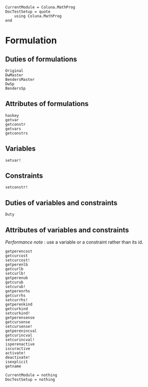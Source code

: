 ```@meta
CurrentModule = Coluna.MathProg
DocTestSetup = quote
    using Coluna.MathProg
end
```

# Formulation

## Duties of formulations

```@docs
Original
DwMaster
BendersMaster
DwSp
BendersSp
```

## Attributes of formulations

```@docs
haskey
getvar
getconstr
getvars
getconstrs
```

## Variables

```@docs
setvar!
```

## Constraints

```@docs
setconstr!
```

## Duties of variables and constraints

```@docs
Duty
```

## Attributes of variables and constraints

*Performance note* : use a variable or a constraint rather than its id.

```@docs
getperencost
getcurcost
setcurcost!
getperenlb
getcurlb
setcurlb!
getperenub
getcurub
setcurub!
getperenrhs
getcurrhs
setcurrhs!
getperenkind
getcurkind
setcurkind!
getperensense
getcursense
setcursense!
getperenincval
getcurincval
setcurincval!
isperenactive
iscuractive
activate!
deactivate!
isexplicit
getname
```

```@meta
CurrentModule = nothing
DocTestSetup = nothing
```
